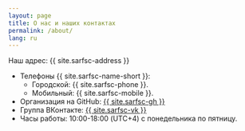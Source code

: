 ```yaml
---
layout: page
title: О нас и наших контактах
permalink: /about/
lang: ru
---
```


Наш адрес: {{ site.sarfsc-address }}

* Телефоны {{ site.sarfsc-name-short }}:
  * Городской: {{ site.sarfsc-phone }}.
  * Мобильный: {{ site.sarfsc-mobile }}.
* Организация на GitHub: <a href="{{ site.sarfsc-gh }}">{{ site.sarfsc-gh }}</a>
* Группа ВКонтакте: <a href="{{ site.sarfsc-vk }}">{{ site.sarfsc-vk }}</a>
* Часы работы: 10:00-18:00 (UTC+4) с понедельника по пятницу.

